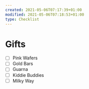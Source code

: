 ```yaml
---
created: 2021-05-06T07:17:39+01:00
modified: 2021-05-06T07:18:53+01:00
type: Checklist
---
```


# Gifts

- [ ] Pink Wafers
- [ ] Gold Bars
- [ ] Guarna
- [ ] Kiddie Buddies
- [ ] Milky Way